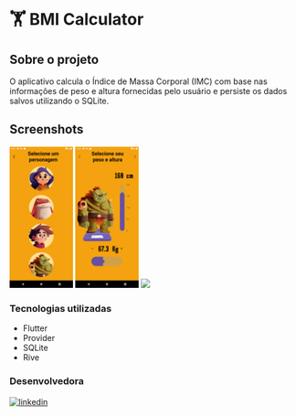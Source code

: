# 🏋️ BMI Calculator
## Sobre o projeto

 O aplicativo calcula o Índice de Massa Corporal (IMC) com base nas informações de peso e altura fornecidas pelo usuário e persiste os dados salvos utilizando o SQLite.

## Screenshots
<p>
<img src="screenshots/Screenshot_1.png" width="22%">
<img src="screenshots/Screenshot_2.png" width="22%">
<img src="screenshots/bmi_calculator.gif" width="21.9%">
</p>


### Tecnologias utilizadas

* Flutter
* Provider
* SQLite
* Rive


### Desenvolvedora

<a href="https://www.linkedin.com/in/jusy-lopes/" > <img align="center" src="https://img.shields.io/badge/- jusylopes-05122A?style=flat&logo=linkedin" alt="linkedin"/>
